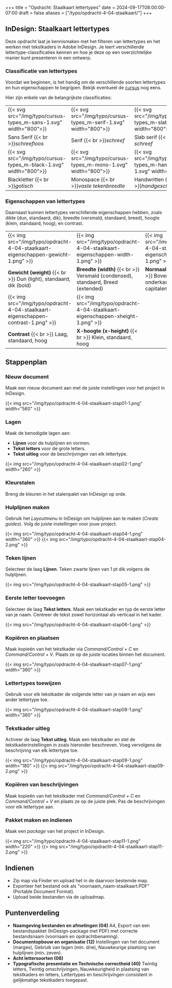 +++
title = "Opdracht: Staalkaart lettertypes"
date = 2024-09-17T08:00:00-07:00
draft = false
aliases = ["/typo/opdracht-4-04-staalkaart/"]
+++

## InDesign: Staalkaart lettertypes

Deze opdracht laat je kennismaken met het filteren van lettertypes en het werken met tekstkaders in Adobe InDesign. Je leert verschillende lettertype-classificaties kennen en hoe je deze op een overzichtelijke manier kunt presenteren in een ontwerp.

### Classificatie van lettertypes

Voordat we beginnen, is het handig om de verschillende soorten lettertypes en hun eigenschappen te begrijpen. Bekijk eventueel de [cursus](../cursus-intro/) nog eens.

Hier zijn enkele van de belangrijkste classificaties:

|   |   |   |   |
|---|---|---|---|
|{{< svg src="/img/typo/cursus-types_m-sans-1.svg" width="800">}}|{{< svg src="/img/typo/cursus-types_m-serif-1.svg" width="800">}}|{{< svg src="/img/typo/cursus-types_m-slab-1.svg" width="800">}}|{{< svg src="/img/typo/cursus-types_m-script-1.svg" width="800">}}|
| Sans Serif {{< br >}}*schreefloos* | Serif {{< br >}}*schreef* | Slab serif {{< br >}}*blok schreef* | Script {{< br >}}*kalligrafisch* |
|{{< svg src="/img/typo/cursus-types_m-black-1.svg" width="800">}}|{{< svg src="/img/typo/cursus-types_m-mono-1.svg" width="800">}}|{{< svg src="/img/typo/cursus-types_m-handwritten-1.svg" width="800">}}|{{< svg src="/img/typo/cursus-types_m-display-1.svg" width="800">}}|
| Blackletter {{< br >}}*gotisch* | Monospace {{< br >}}*vaste tekenbreedte* | Handwritten {{< br >}}*handgeschreven* | Display {{< br >}}*decoratief* |

### Eigenschappen van lettertypes

Daarnaast kunnen lettertypes verschillende eigenschappen hebben, zoals dikte (dun, standaard, dik), breedte (versmald, standaard, breed), hoogte (klein, standaard, hoog), en contrast.

|   |   |   |
|---|---|---|
| {{< img src="/img/typo/opdracht-4-04-staalkaart-eigenschappen-gewicht-1.png" >}} |{{< img src="/img/typo/opdracht-4-04-staalkaart-eigenschappen-width-1.png" >}} | {{< img src="/img/typo/opdracht-4-04-staalkaart-eigenschappen-caps-1.png" >}} |
| **Gewicht (weight)** {{< br >}} Dun (light), standaard, dik (bold) | **Breedte (width)** {{< br >}} Versmald (condensed), standaard, Breed (extended) | **Normaal of caps** {{< br >}} Boven- en onderkasten, alleen capitalen | |
| {{< img src="/img/typo/opdracht-4-04-staalkaart-eigenschappen-contrast-1.png" >}} | {{< img src="/img/typo/opdracht-4-04-staalkaart-eigenschappen-xheight-1.png" >}} |
| **Contrast** {{< br >}} Laag, standaard, hoog | **X-hoogte (x-height)** {{< br >}} Klein, standaard, hoog |

## Stappenplan

### Nieuw document
Maak een nieuw document aan met de juiste instellingen voor het project in InDesign.

{{< img src="/img/typo/opdracht-4-04-staalkaart-stap01-1.png" width="560" >}}

### Lagen
Maak de benodigde lagen aan:
- **Lijnen** voor de hulplijnen en vormen.
- **Tekst letters** voor de grote letters.
- **Tekst uitleg** voor de beschrijvingen van elk lettertype.

{{< img src="/img/typo/opdracht-4-04-staalkaart-stap02-1.png" width="260" >}}

### Kleurstalen
Breng de kleuren in het stalenpalet van InDesign op orde.

### Hulplijnen maken
Gebruik het *Layoutmenu* in InDesign om hulplijnen aan te maken (*Create guides*). Volg de juiste instellingen voor jouw project.

{{< img src="/img/typo/opdracht-4-04-staalkaart-stap04-1.png" width="360" >}}
{{< img src="/img/typo/opdracht-4-04-staalkaart-stap04-2.png" >}}

### Teken lijnen
Selecteer de laag **Lijnen**. Teken zwarte lijnen van 1 pt dik volgens de hulplijnen.

{{< img src="/img/typo/opdracht-4-04-staalkaart-stap05-1.png" >}}

### Eerste letter toevoegen
Selecteer de laag **Tekst letters**. Maak een tekstkader en typ de eerste letter van je naam. Centreer de tekst zowel horizontaal als verticaal in het kader.

{{< img src="/img/typo/opdracht-4-04-staalkaart-stap06-1.png" >}}

### Kopiëren en plaatsen
Maak kopieën van het tekstkader via *Command/Control + C* en *Command/Control + V*. Plaats ze op de juiste locaties binnen het document.

{{< img src="/img/typo/opdracht-4-04-staalkaart-stap07-1.png" width="360" >}}

### Lettertypes toewijzen
Gebruik voor elk tekstkader de volgende letter van je naam en wijs een ander lettertype toe.

{{< img src="/img/typo/opdracht-4-04-staalkaart-stap08-1.png" width="360" >}}

### Tekstkader uitleg
Activeer de laag **Tekst uitleg**. Maak een tekstkader en stel de tekstkaderinstellingen in zoals hieronder beschreven. Voeg vervolgens de beschrijving van elk lettertype toe.

{{< img src="/img/typo/opdracht-4-04-staalkaart-stap09-1.png" width="180" >}}
{{< img src="/img/typo/opdracht-4-04-staalkaart-stap09-2.png" >}}

### Kopiëren van beschrijvingen
Maak kopieën van het tekstkader met *Command/Control + C* en *Command/Control + V* en plaats ze op de juiste plek. Pas de beschrijvingen voor elk lettertype aan.

### Pakket maken en indienen
Maak een *package* van het project in InDesign. 

{{< img src="/img/typo/opdracht-4-04-staalkaart-stap11-1.png" width="220" >}}
{{< img src="/img/typo/opdracht-4-04-staalkaart-stap11-2.png" >}}

## Indienen
- Zip map via Finder en upload het in de daarvoor bestemde map.
- Exporteer het bestand ook als "voornaam_naam-staalkaart.PDF" (Portable Document Format).
- Upload beide bestanden via de uploadmap.

## Puntenverdeling

- **Naamgeving bestanden en afmetingen (04)** A4, Export van een bestandspakket (InDesign-package met PDF) met correcte bestandsnaam (voornaam en opdrachtbenaming).
- **Documentopbouw en organisatie (12)** Instellingen van het document (marges), Gebruik van lagen (min. drie), Nauwkeurige plaatsing van hulplijnen (min. zeven).
- **Acht lettersoorten (08)**
- **Typografische presentatie en Technische correctheid (40)** Twintig letters, Twintig omschrijvingen, Nauwkeurigheid in plaatsing van tekstkaders en letters, Lettertypes en beschrijvingen consistent in gelijkmatige tekstkaders toegepast.